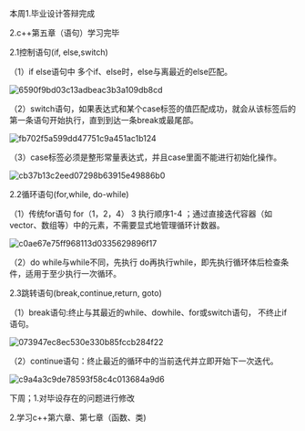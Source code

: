 本周1.毕业设计答辩完成

2.c++第五章（语句）学习完毕

2.1控制语句(if, else,switch)
   
（1）if else语句中 多个if、else时，else与离最近的else匹配。

![6590f9bd03c13adbeac3b3a109db8cd](https://github.com/user-attachments/assets/b9a75762-e58d-477f-af1c-c54d745d13bc)

（2）switch语句，如果表达式和某个case标签的值匹配成功，就会从该标签后的第一条语句开始执行，直到到达一条break或最尾部。

![fb702f5a599dd47751c9a451ac1b124](https://github.com/user-attachments/assets/59628458-b300-43b3-87af-7d7c34c015ad)

（3）case标签必须是整形常量表达式，并且case里面不能进行初始化操作。

![cb37b13c2eed07298b63915e49886b0](https://github.com/user-attachments/assets/abb89734-0403-4c4e-95cb-e9c7628078f7)

2.2循环语句(for,while, do-while)

（1）传统for语句 for（1，2，4） 3  执行顺序1-4  ；通过直接迭代容器（如 vector、数组等）中的元素，不需要显式地管理循环计数器。
                    
![c0ae67e75ff968113d0335629896f17](https://github.com/user-attachments/assets/c6ad2d77-014b-4d1a-bc9c-b3b7cee8de96)

（2）do while与while不同，先执行 do再执行while，即先执行循环体后检查条件，适用于至少执行一次循环。

2.3跳转语句(break,continue,return, goto)

（1）break语句:终止与其最近的while、dowhile、for或switch语句， 不终止if 语句。

![073947ec8ec530e330b85fccb284f22](https://github.com/user-attachments/assets/b7bff816-d63d-49eb-b394-e2aa81634984)

（2）continue语句：终止最近的循环中的当前迭代并立即开始下一次迭代。

![c9a4a3c9de78593f58c4c013684a9d6](https://github.com/user-attachments/assets/1990a097-f514-4a0f-a0b9-98aa7e231a36)

下周；1.对毕设存在的问题进行修改

 2.学习c++第六章、第七章（函数、类)


